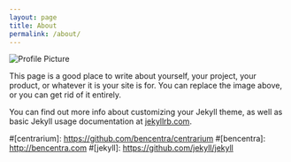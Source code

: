 ```yaml
---
layout: page
title: About
permalink: /about/
---
```


<img src="{{ site.baseurl }}/assets/logo.jpg" title="Profile Picture" class="profile">

This page is a good place to write about yourself, your project, your product, or whatever it is your site is for. You can replace the image above, or you can get rid of it entirely. 

You can find out more info about customizing your Jekyll theme, as well as basic Jekyll usage documentation at [jekyllrb.com](http://jekyllrb.com/).

#[centrarium]: https://github.com/bencentra/centrarium
#[bencentra]: http://bencentra.com
#[jekyll]: https://github.com/jekyll/jekyll
